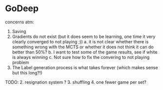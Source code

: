 # GoDeep


concerns atm:
1. Saving
2. Gradients do not exist (but it does seem to be learning, one time it very clearly converged to not playing ;))
    a. it is not clear whether there is something wrong with the MCTS or whether it does not think it can do better than 50%?
    b. I want to test some of the game results, see if white is always winning
    c. Not sure how to fix the convering to not playing problem
3. The Label generation process is what takes forever (which makes sense but this long?!)

TODO:
2. resignation system ?
3. shuffling
4. one fewer game per set? 